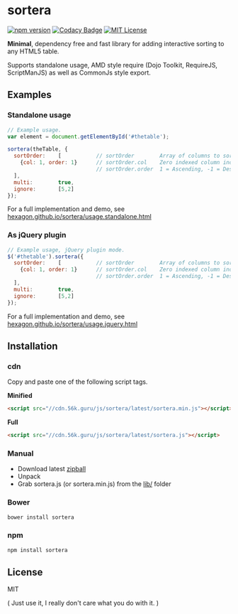 # sortera

[![npm version](https://badge.fury.io/js/sortera.svg)](https://badge.fury.io/js/sortera)
[![Codacy Badge](https://api.codacy.com/project/badge/Grade/83e514f5a2224cd5b9e2dd868daafef3)](https://www.codacy.com/app/robinnilsson/sortera?utm_source=github.com&amp;utm_medium=referral&amp;utm_content=Hexagon/sortera&amp;utm_campaign=Badge_Grade)
[![MIT License](https://img.shields.io/badge/license-MIT-blue.svg)](https://img.shields.io/badge/license-MIT-blue.svg)


**Minimal**, dependency free and fast library for adding interactive sorting to any HTML5 table.

Supports standalone usage, AMD style require (Dojo Toolkit, RequireJS,  ScriptManJS) 
as well as CommonJs style export.


Examples
----

### Standalone usage

```javascript
// Example usage.
var element = document.getElementById('#thetable');

sortera(theTable, {
  sortOrder:    [           // sortOrder        Array of columns to sort
    {col: 1, order: 1}      // sortOrder.col    Zero indexed column index
                            // sortOrder.order  1 = Ascending, -1 = Descending
  ],    
  multi:        true,
  ignore:       [5,2]
});
```

For a full implementation and demo, see [hexagon.github.io/sortera/usage.standalone.html](https://hexagon.github.io/sortera/usage.standalone.html)


### As jQuery plugin

```javascript
// Example usage, jQuery plugin mode.
$('#thetable').sortera({
  sortOrder:    [           // sortOrder        Array of columns to sort
    {col: 1, order: 1}      // sortOrder.col    Zero indexed column index
                            // sortOrder.order  1 = Ascending, -1 = Descending
  ],    
  multi:        true,
  ignore:       [5,2]
});
```

For a full implementation and demo, see [hexagon.github.io/sortera/usage.jquery.html](https://hexagon.github.io/sortera/usage.jquery.html)


Installation
----

### cdn

Copy and paste one of the following script tags.

**Minified**

```html
<script src="//cdn.56k.guru/js/sortera/latest/sortera.min.js"></script>
```

**Full**

```html
<script src="//cdn.56k.guru/js/sortera/latest/sortera.js"></script>
```

### Manual

 * Download latest [zipball](http://github.com/Hexagon/sortera/zipball/master/)
 * Unpack
 * Grab sortera.js (or sortera.min.js) from the [lib/](/lib) folder

### Bower

```sh
bower install sortera
```

### npm

```sh
npm install sortera
```


License
----

MIT 

( Just use it, I really don't care what you do with it. )
